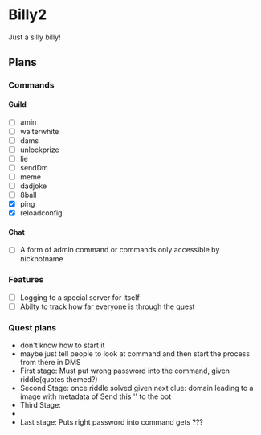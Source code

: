 # Billy2

Just a silly billy!

## Plans

### Commands

#### Guild

- [ ] amin
- [ ] walterwhite
- [ ] dams
- [ ] unlockprize
- [ ] lie
- [ ] sendDm
- [ ] meme
- [ ] dadjoke
- [ ] 8ball
- [x] ping
- [x] reloadconfig

#### Chat

- [ ] A form of admin command or commands only accessible by nicknotname

### Features

- [ ] Logging to a special server for itself
- [ ] Abilty to track how far everyone is through the quest

### Quest plans

- don't know how to start it
- maybe just tell people to look at command and then start the process from there in DMS
- First stage: Must put wrong password into the command, given riddle(quotes themed?)
- Second Stage: once riddle solved given next clue: domain leading to a image with metadata of Send this '' to the bot
- Third Stage:
-
- Last stage: Puts right password into command gets ???
